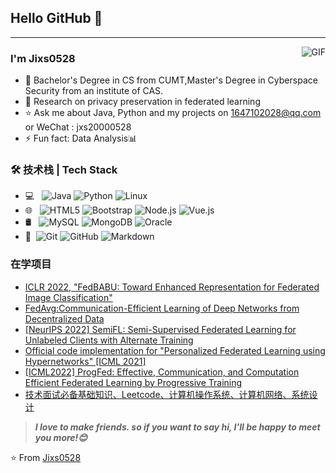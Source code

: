 ## Hello GitHub 👋
---
<img align="right" alt="GIF" src="https://raw.githubusercontent.com/JoeyBling/JoeyBling/master/pic/pusheencode.gif" />

### I'm Jixs0528

- 🌱 Bachelor's Degree in CS from CUMT,Master's Degree in Cyberspace Security from an institute of CAS. 
- 💬 Research on privacy preservation in federated learning
- ⭐ Ask me about Java, Python and my projects on [1647102028@qq.com](mailto:1647102028@qq.com) or WeChat : jxs20000528
- ⚡ Fun fact: Data Analysis📊

### 🛠 技术栈 | Tech Stack

- 💻 &#160; ![Java](https://img.shields.io/badge/-Java-333333?style=flat&logo=Java&logoColor=007396)
![Python](https://img.shields.io/badge/-Python-333333?style=flat&logo=Python&logoColor=007396)
![Linux](https://img.shields.io/badge/-Linux-333333?style=flat&logo=Linux&logoColor=FCC624)
- 🌐 &#160; ![HTML5](https://img.shields.io/badge/-HTML5-333333?style=flat&logo=HTML5)
![Bootstrap](https://img.shields.io/badge/-Bootstrap-333333?style=flat&logo=bootstrap&logoColor=563D7C)
![Node.js](https://img.shields.io/badge/-Node.js-333333?style=flat&logo=node.js)
![Vue.js](https://img.shields.io/badge/-VueJS-333333?style=flat&logo=Vue.js)
- 🛢 &#160; ![MySQL](https://img.shields.io/badge/-MySQL-333333?style=flat&logo=mysql)
![MongoDB](https://img.shields.io/badge/-MongoDB-333333?style=flat&logo=mongodb)
![Oracle](https://img.shields.io/badge/-Oracle-333333?style=flat&logo=Oracle)
- 🔧 &#160;![Git](https://img.shields.io/badge/-Git-333333?style=flat&logo=git)
![GitHub](https://img.shields.io/badge/-GitHub-333333?style=flat&logo=github)
![Markdown](https://img.shields.io/badge/-Markdown-333333?style=flat&logo=markdown)

### 在学项目
- [ICLR 2022, "FedBABU: Toward Enhanced Representation for Federated Image Classification"](https://github.com/jhoon-oh/FedBABU)
- [FedAvg:Communication-Efficient Learning of Deep Networks from Decentralized Data](https://github.com/shaoxiongji/federated-learning)
- [[NeurIPS 2022] SemiFL: Semi-Supervised Federated Learning for Unlabeled Clients with Alternate Training](https://github.com/diaoenmao/SemiFL-Semi-Supervised-Federated-Learning-for-Unlabeled-Clients-with-Alternate-Training)
- [Official code implementation for "Personalized Federated Learning using Hypernetworks" [ICML 2021]](https://github.com/AvivSham/pFedHN)
- [[ICML2022] ProgFed: Effective, Communication, and Computation Efficient Federated Learning by Progressive Training](https://github.com/a514514772/ProgFed)
- [技术面试必备基础知识、Leetcode、计算机操作系统、计算机网络、系统设计](https://github.com/Jixs0528/CS-Notes)


> ***I love to make friends. so if you want to say hi, I'll be happy to meet you more!😊***

⭐️ From [Jixs0528](https://github.com/JJixs0528)
